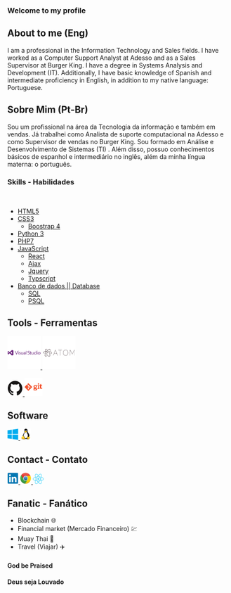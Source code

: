 ### Welcome to my profile



## About to me (Eng)

I am a professional in the Information Technology and Sales fields. I have worked as a Computer Support Analyst at
Adesso and as a Sales Supervisor at Burger King. I have a degree in Systems Analysis and Development (IT). Additionally,
I have basic knowledge of Spanish and intermediate proficiency in English, in addition to my native language:
Portuguese.

## Sobre Mim (Pt-Br)
Sou um profissional na área da Tecnologia da informação e também em vendas. Já trabalhei como Analista de suporte
computacional na Adesso e como Supervisor de vendas no Burger King. Sou formado em Análise e Desenvolvimento de Sistemas
(TI) . Além disso, possuo conhecimentos básicos de espanhol e intermediário no inglês, além da minha língua materna: o
português.


### Skills - Habilidades
<div>
  <img width="5%" href="https://user-images.githubusercontent.com/48757466/231866929-fa7d4eef-5cb2-446c-a75b-fa79aa5a95b1.svg">
  <img width="10%" href="">
  <img width="5%" href="[https://user-images.githubusercontent.com/48757466/231866929-fa7d4eef-5cb2-446c-a75b-fa79aa5a95b1.svg](https://user-images.githubusercontent.com/48757466/231867094-dbfa10ae-81b0-454e-8baf-67a96d04f7c3.svg)">
</div>
<div>
    <ul>
        <li>
            <a href="">
                <span>HTML5</span>
            </a>
        </li>
        <li>
            <a href="">
                <span>CSS3</span>
            </a>
            <ul>
                <li>
                    <a href="">
                        <span>Boostrap 4</span>
                    </a>
                </li>
            </ul>
        </li>
        <li>
            <a href="">
                <span>Python 3</span>
            </a>
        </li>
        <li>
            <a href="">
                <span>PHP7</span>
            </a>
        </li>
        <li>
            <a href="">
                <span>JavaScript</span>
            </a>
            <ul>
                <li>
                    <a href="">
                        <span>React</span>
                    </a>
                </li>
                <li>
                    <a href="">
                        <span>Ajax</span>
                    </a>
                </li>
                <li>
                    <a href="">
                        <span>Jquery</span>
                    </a>
                </li>
                <li>
                    <a href="">
                        <span>Typscript</span>
                    </a>
                </li>
            </ul>
        </li>
        <li>
            <a href="">
                <span>Banco de dados || Database </span>
            </a>
            <ul>
                <li>
                    <a href="">
                        <span>SQL</span>
                    </a>
                </li>
                <li>
                    <a href="">
                        <span>PSQL</span></a>
                </li>
            </ul>
        </li>
    </ul>
</div>


## Tools - Ferramentas

<div>
    <span>
        <a href="https://visualstudio.microsoft.com/pt-br/" target="_blank">
            <img width="15%"
                src="https://raw.githubusercontent.com/devicons/devicon/master/icons/visualstudio/visualstudio-plain-wordmark.svg">
        </a>
    </span>
    <span>
        <a href="https://atom.io" target="_blank">
            <img width="15%"
                src="https://raw.githubusercontent.com/devicons/devicon/master/icons/atom/atom-original-wordmark.svg">
        </a>
    </span>
</div>

<br>

<div>
    <span>
        <a href="https://github.com" target="_blank">
            <img width="7%"
                src="https://raw.githubusercontent.com/devicons/devicon/master/icons/github/github-original.svg">
        </a>
    </span>
    <span>
        <a href="https://git-scm.com" target="_blank">
            <img width="8%"
                src="https://raw.githubusercontent.com/devicons/devicon/master/icons/git/git-plain-wordmark.svg">
        </a>
    </span>
</div>

## Software

<div>
    <span>
        <a href="https://www.microsoft.com/pt-br/windows/" target="_blank">
            <img width="5%"
                src="https://raw.githubusercontent.com/devicons/devicon/master/icons/windows8/windows8-original.svg">
        </a>
    </span>
    <span>
        <a href="https://www.linux.org" target="_blank">
            <img width="5%"
                src="https://raw.githubusercontent.com/devicons/devicon/master/icons/linux/linux-original.svg">
        </a>
    </span>
</div>

## Contact - Contato

<div>
    <span>
        <a href="https://www.linkedin.com/in/jhonatan-pinheiro-96674316b/" target="_blank">
            <img width="5%"
                src="https://raw.githubusercontent.com/devicons/devicon/master/icons/linkedin/linkedin-original.svg">
        </a>
    </span>
    <span>
        <a href="https://www.linkedin.com/in/jhonatan-pinheiro-96674316b/" target="_blank">
            <img width="5%" alt="Django"
                src="https://raw.githubusercontent.com/devicons/devicon/master/icons/chrome/chrome-original.svg">
        </a>
    </span>
    <span>
        <a href="https://www.linkedin.com/in/jhonatan-pinheiro-96674316b/" target="_blank">
            <img width="5%" alt="React Native"
                src="data:image/svg+xml;base64,PHN2ZyB4bWxucz0iaHR0cDovL3d3dy53My5vcmcvMjAwMC9zdmciIHZpZXdCb3g9Ii0xMS41IC0xMC4yMzE3NCAyMyAyMC40NjM0OCI+CiAgPHRpdGxlPlJlYWN0IExvZ288L3RpdGxlPgogIDxjaXJjbGUgY3g9IjAiIGN5PSIwIiByPSIyLjA1IiBmaWxsPSIjNjFkYWZiIi8+CiAgPGcgc3Ryb2tlPSIjNjFkYWZiIiBzdHJva2Utd2lkdGg9IjEiIGZpbGw9Im5vbmUiPgogICAgPGVsbGlwc2Ugcng9IjExIiByeT0iNC4yIi8+CiAgICA8ZWxsaXBzZSByeD0iMTEiIHJ5PSI0LjIiIHRyYW5zZm9ybT0icm90YXRlKDYwKSIvPgogICAgPGVsbGlwc2Ugcng9IjExIiByeT0iNC4yIiB0cmFuc2Zvcm09InJvdGF0ZSgxMjApIi8+CiAgPC9nPgo8L3N2Zz4K" />
        </a>
    </span>





</div>


## Fanatic - Fanático

- Blockchain :globe_with_meridians:
- Financial market (Mercado Financeiro) :chart:
- Muay Thai :boxing_glove:
- Travel (Viajar) :airplane:



#### God be Praised
#### Deus seja Louvado




<!--
**JhonatanPinheiro/JhonatanPinheiro** is a ✨ _special_ ✨ repository because its `README.md` (this file) appears on your GitHub profile.
